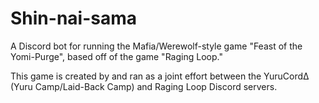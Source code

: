 # Shin-nai-sama
A Discord bot for running the Mafia/Werewolf-style game "Feast of the Yomi-Purge", based off of the game "Raging Loop."

This game is created by and ran as a joint effort between the YuruCord∆ (Yuru Camp/Laid-Back Camp) and Raging Loop Discord servers.

